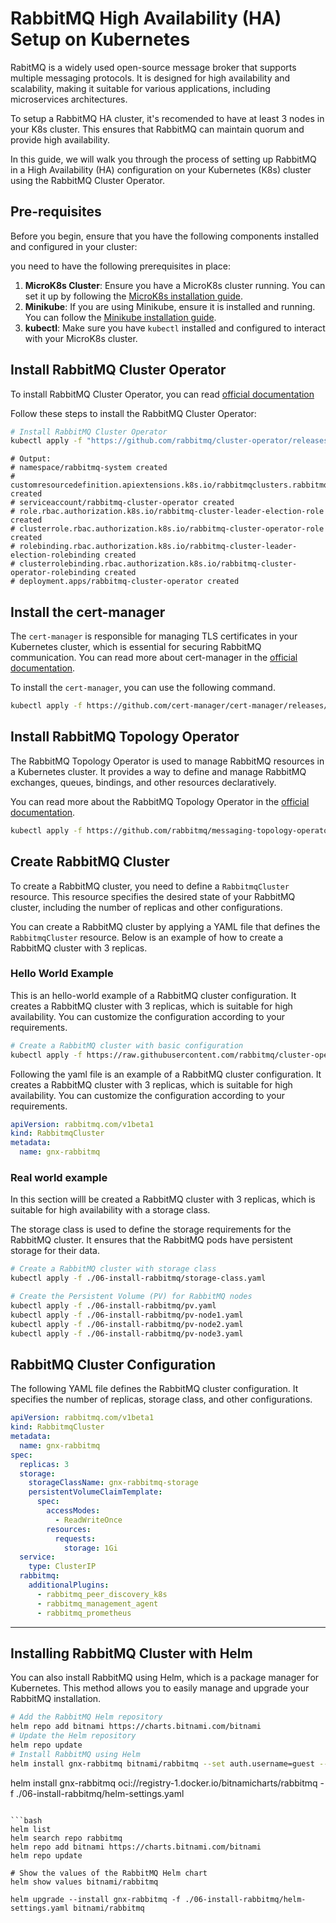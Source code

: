 # RabbitMQ High Availability (HA) Setup on Kubernetes

RabitMQ is a widely used open-source message broker that supports multiple messaging protocols. It is designed for high availability and scalability, making it suitable for various applications, including microservices architectures.

To setup a RabbitMQ HA cluster, it's recomended to have at least 3 nodes in your K8s cluster. This ensures that RabbitMQ can maintain quorum and provide high availability.

In this guide, we will walk you through the process of setting up RabbitMQ in a High Availability (HA) configuration on your Kubernetes (K8s) cluster using the RabbitMQ Cluster Operator.

## Pre-requisites

Before you begin, ensure that you have the following components installed and configured in your cluster:

you need to have the following prerequisites in place:

1. **MicroK8s Cluster**: Ensure you have a MicroK8s cluster running. You can set it up by following the [MicroK8s installation guide](https://microk8s.io/docs).
2. **Minikube**: If you are using Minikube, ensure it is installed and running. You can follow the [Minikube installation guide](https://minikube.sigs.k8s.io/docs/start/).
2. **kubectl**: Make sure you have `kubectl` installed and configured to interact with your MicroK8s cluster.

## Install RabbitMQ Cluster Operator

To install RabbitMQ Cluster Operator, you can read [official documentation](https://www.rabbitmq.com/kubernetes/operator/quickstart-operator)

Follow these steps to install the RabbitMQ Cluster Operator:
```bash
# Install RabbitMQ Cluster Operator
kubectl apply -f "https://github.com/rabbitmq/cluster-operator/releases/latest/download/cluster-operator.yml"
```

```plaintext
# Output:
# namespace/rabbitmq-system created
# customresourcedefinition.apiextensions.k8s.io/rabbitmqclusters.rabbitmq.com created
# serviceaccount/rabbitmq-cluster-operator created
# role.rbac.authorization.k8s.io/rabbitmq-cluster-leader-election-role created
# clusterrole.rbac.authorization.k8s.io/rabbitmq-cluster-operator-role created
# rolebinding.rbac.authorization.k8s.io/rabbitmq-cluster-leader-election-rolebinding created
# clusterrolebinding.rbac.authorization.k8s.io/rabbitmq-cluster-operator-rolebinding created
# deployment.apps/rabbitmq-cluster-operator created
```


## Install the cert-manager

The `cert-manager` is responsible for managing TLS certificates in your Kubernetes cluster, which is essential for securing RabbitMQ communication.
You can read more about cert-manager in the [official documentation](https://cert-manager.io/docs/installation/kubectl/).

To install the `cert-manager`, you can use the following command. 

```bash
kubectl apply -f https://github.com/cert-manager/cert-manager/releases/download/v1.17.2/cert-manager.yaml
```

## Install RabbitMQ Topology Operator

The RabbitMQ Topology Operator is used to manage RabbitMQ resources in a Kubernetes cluster. It provides a way to define and manage RabbitMQ exchanges, queues, bindings, and other resources declaratively.

You can read more about the RabbitMQ Topology Operator in the [official documentation](https://www.rabbitmq.com/kubernetes/operator/install-topology-operator/).

```bash
kubectl apply -f https://github.com/rabbitmq/messaging-topology-operator/releases/latest/download/messaging-topology-operator-with-certmanager.yaml
```

## Create RabbitMQ Cluster

To create a RabbitMQ cluster, you need to define a `RabbitmqCluster` resource. This resource specifies the desired state of your RabbitMQ cluster, including the number of replicas and other configurations.

You can create a RabbitMQ cluster by applying a YAML file that defines the `RabbitmqCluster` resource. Below is an example of how to create a RabbitMQ cluster with 3 replicas.

### Hello World Example
This is an hello-world example of a RabbitMQ cluster configuration. It creates a RabbitMQ cluster with 3 replicas, which is suitable for high availability.
You can customize the configuration according to your requirements.


```bash
# Create a RabbitMQ cluster with basic configuration
kubectl apply -f https://raw.githubusercontent.com/rabbitmq/cluster-operator/main/docs/examples/hello-world/rabbitmq.yaml
```

Following the yaml file is an example of a RabbitMQ cluster configuration. It creates a RabbitMQ cluster with 3 replicas, which is suitable for high availability. You can customize the configuration according to your requirements.

```yaml
apiVersion: rabbitmq.com/v1beta1
kind: RabbitmqCluster
metadata:
  name: gnx-rabbitmq
```  

### Real world example

In this section willl be created a RabbitMQ cluster with 3 replicas, which is suitable for high availability with a storage class.

The storage class is used to define the storage requirements for the RabbitMQ cluster. It ensures that the RabbitMQ pods have persistent storage for their data.


```bash
# Create a RabbitMQ cluster with storage class
kubectl apply -f ./06-install-rabbitmq/storage-class.yaml

# Create the Persistent Volume (PV) for RabbitMQ nodes
kubectl apply -f ./06-install-rabbitmq/pv.yaml 
kubectl apply -f ./06-install-rabbitmq/pv-node1.yaml
kubectl apply -f ./06-install-rabbitmq/pv-node2.yaml
kubectl apply -f ./06-install-rabbitmq/pv-node3.yaml
```


## RabbitMQ Cluster Configuration
The following YAML file defines the RabbitMQ cluster configuration. It specifies the number of replicas, storage class, and other configurations.
```yaml
apiVersion: rabbitmq.com/v1beta1
kind: RabbitmqCluster
metadata:
  name: gnx-rabbitmq
spec:
  replicas: 3
  storage:
    storageClassName: gnx-rabbitmq-storage
    persistentVolumeClaimTemplate:
      spec:
        accessModes:
          - ReadWriteOnce
        resources:
          requests:
            storage: 1Gi
  service:
    type: ClusterIP
  rabbitmq:
    additionalPlugins:
      - rabbitmq_peer_discovery_k8s
      - rabbitmq_management_agent
      - rabbitmq_prometheus
```

---
## Installing RabbitMQ Cluster with Helm
You can also install RabbitMQ using Helm, which is a package manager for Kubernetes. This method allows you to easily manage and upgrade your RabbitMQ installation.
```bash
# Add the RabbitMQ Helm repository
helm repo add bitnami https://charts.bitnami.com/bitnami
# Update the Helm repository
helm repo update
# Install RabbitMQ using Helm
helm install gnx-rabbitmq bitnami/rabbitmq --set auth.username=guest --set auth.password=guest --set auth.erlangCookie=cookie123 --set service.type=ClusterIP --set persistence.storageClass=gnx-rabbitmq-storage --set persistence.size=1Gi
```

helm install gnx-rabbitmq oci://registry-1.docker.io/bitnamicharts/rabbitmq -f ./06-install-rabbitmq/helm-settings.yaml 
```

```bash
helm list
helm search repo rabbitmq
helm repo add bitnami https://charts.bitnami.com/bitnami
helm repo update

# Show the values of the RabbitMQ Helm chart
helm show values bitnami/rabbitmq

helm upgrade --install gnx-rabbitmq -f ./06-install-rabbitmq/helm-settings.yaml bitnami/rabbitmq 
```
